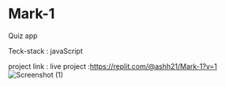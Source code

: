 # Mark-1
Quiz app

Teck-stack :
javaScript

project link :
 live project :https://replit.com/@ashh21/Mark-1?v=1
![Screenshot (1)](https://user-images.githubusercontent.com/106957781/193866776-7515125c-8042-4adf-ac66-99b9f1060552.png)
